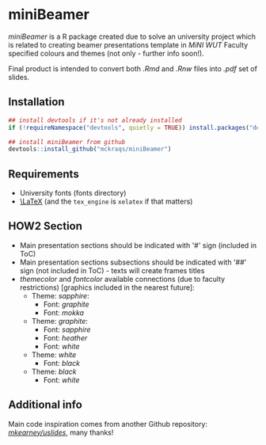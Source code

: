 # miniBeamer
*miniBeamer* is a R package created due to solve an university project which is related to creating beamer presentations template in *MiNI WUT* Faculty specified colours and themes (not only - further info soon!).

Final product is intended to convert both *.Rmd* and *.Rnw* files into *.pdf* set of slides.

## Installation

``` r
## install devtools if it's not already installed
if (!requireNamespace("devtools", quietly = TRUE)) install.packages("devtools")

## install miniBeamer from github
devtools::install_github("mckraqs/miniBeamer")
```

## Requirements
* University fonts (fonts directory)
* [\\LaTeX](https://www.latex-project.org/get/) (and the `tex_engine` is `xelatex` if that matters)

## HOW2 Section

* Main presentation sections should be indicated with '#' sign (included in ToC)
* Main presentation sections subsections should be indicated with '##' sign (not included in ToC) - texts will create frames titles
* *themecolor* and *fontcolor* available connections (due to faculty restrictions) [graphics included in the nearest future]:
    * Theme: *sapphire*:
        * Font: *graphite*
        * Font: *mokka*
    * Theme: *graphite*:
        * Font: *sapphire*
        * Font: *heather*
        * Font: *white*
    * Theme: *white*
        * Font: *black*
    * Theme: *black*
        * Font: *white*

## Additional info
Main code inspiration comes from another Github repository: [*mkearney/uslides*](https://github.com/mkearney/uslides), many thanks!